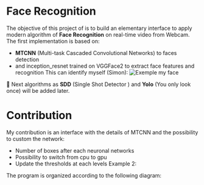 # Face Recognition

The objective of this project of is to build an elementary interface to apply modern algorithm of **Face Recognition** on real-time video from Webcam.
The first implementation is based on:
* **MTCNN** (Multi-task Cascaded Convolutional Networks) to faces detection
* and inception_resnet trained on VGGFace2 to extract face features and recognition
This can identify myself (Simon):
![Exemple my face](https://raw.githubusercontent.com/Splumecocq/FaceRecognition/master/Image/MyFace_Recognation.jpg)


:construction:
Next algorithms as **SDD** (Single Shot Detector ) and **Yolo** (You only look once) will be added later.

# Contribution
My contribution is an interface with the details of MTCNN and the possibility to custom the network:
-	Number of boxes after each neuronal networks
-	Possibility to switch from cpu to gpu
-	Update the thresholds at each levels
Example 2:

The program is organized according to the following diagram:




